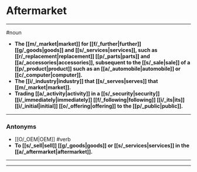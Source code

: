 # Aftermarket
---
#noun
- **The [[m/_market|market]] for [[f/_further|further]] [[g/_goods|goods]] and [[s/_services|services]], such as [[r/_replacement|replacement]] [[p/_parts|parts]] and [[a/_accessories|accessories]], subsequent to the [[s/_sale|sale]] of a [[p/_product|product]] such as an [[a/_automobile|automobile]] or [[c/_computer|computer]].**
- **The [[i/_industry|industry]] that [[s/_serves|serves]] that [[m/_market|market]].**
- **Trading [[a/_activity|activity]] in a [[s/_security|security]] [[i/_immediately|immediately]] [[f/_following|following]] [[i/_its|its]] [[i/_initial|initial]] [[o/_offering|offering]] to the [[p/_public|public]].**
---
### Antonyms
- [[O/_OEM|OEM]]
#verb
- **To [[s/_sell|sell]] [[g/_goods|goods]] or [[s/_services|services]] in the [[a/_aftermarket|aftermarket]].**
---
---
